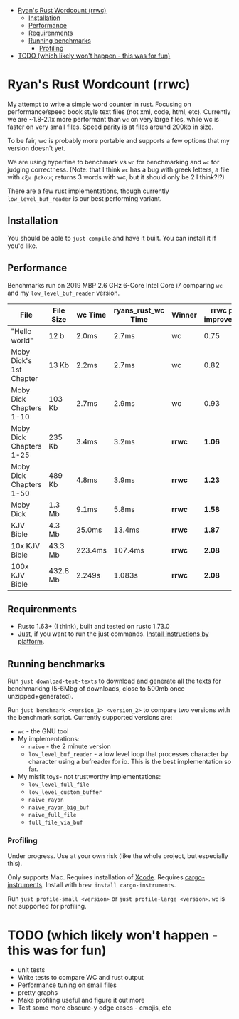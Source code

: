 
- [Ryan's Rust Wordcount (rrwc)](#ryans-rust-wordcount-rrwc)
  - [Installation](#installation)
  - [Performance](#performance)
  - [Requirenments](#requirenments)
  - [Running benchmarks](#running-benchmarks)
    - [Profiling](#profiling)
- [TODO (which likely won't happen - this was for fun)](#todo-which-likely-wont-happen---this-was-for-fun)

# Ryan's Rust Wordcount (rrwc)

My attempt to write a simple word counter in rust. Focusing on performance/speed book style text files (not xml, code, html, etc). Currently we are ~1.8-2.1x more performant than `wc` on very large files, while wc is faster on very small files. Speed parity is at files around 200kb in size.

To be fair, wc is probably more portable and supports a few options that my version doesn't yet.

We are using hyperfine to benchmark vs `wc` for benchmarking and `wc` for judging correctness. (Note: that I think `wc` has a bug with greek letters, a file with `εξω βελους` returns 3 words with wc, but it should only be 2 I think?!?)

There are a few rust implementations, though currently `low_level_buf_reader` is our best performing variant.

## Installation

You should be able to `just compile` and have it built. You can install it if you'd like.

## Performance

Benchmarks run on 2019 MBP 2.6 GHz 6-Core Intel Core i7 comparing `wc` and my `low_level_buf_reader` version.

| File                    | File Size | wc Time | ryans_rust_wc Time | Winner   | rrwc perf improvement |
| ----------------------- | --------- | ------- | ------------------ | -------- | --------------------- |
| "Hello world"           | 12 b      | 2.0ms   | 2.7ms              | wc       | 0.75                  |
| Moby Dick's 1st Chapter | 13 Kb     | 2.2ms   | 2.7ms              | wc       | 0.82                  |
| Moby Dick Chapters 1-10 | 103 Kb    | 2.7ms   | 2.9ms              | wc       | 0.93                  |
| Moby Dick Chapters 1-25 | 235 Kb    | 3.4ms   | 3.2ms              | **rrwc** | **1.06**              |
| Moby Dick Chapters 1-50 | 489 Kb    | 4.8ms   | 3.9ms              | **rrwc** | **1.23**              |
| Moby Dick               | 1.3 Mb    | 9.1ms   | 5.8ms              | **rrwc** | **1.58**              |
| KJV Bible               | 4.3 Mb    | 25.0ms  | 13.4ms             | **rrwc** | **1.87**              |
| 10x KJV Bible           | 43.3 Mb   | 223.4ms | 107.4ms            | **rrwc** | **2.08**              |
| 100x KJV Bible          | 432.8 Mb  | 2.249s  | 1.083s             | **rrwc** | **2.08**              |

## Requirenments

- Rustc 1.63+ (I think), built and tested on rustc 1.73.0
- [Just](https://github.com/casey/just), if you want to run the just commands. [Install instructions by platform](https://github.com/casey/just#installation).

## Running benchmarks

Run `just download-test-texts` to download and generate all the texts for benchmarking (5-6Mbg of downloads, close to 500mb once unzipped+generated).

Run `just benchmark <version_1> <version_2>` to compare two versions with the benchmark script. Currently supported versions are:
- `wc` - the GNU tool
- My implementations:
  - `naive` - the 2 minute version
  - `low_level_buf_reader` - a low level loop that processes character by character using a bufreader for io. This is the best implementation so far.
- My misfit toys- not trustworthy implementations: 
  - `low_level_full_file`
  - `low_level_custom_buffer`
  - `naive_rayon`
  - `naive_rayon_big_buf`
  - `naive_full_file`
  - `full_file_via_buf`

### Profiling

Under progress. Use at your own risk (like the whole project, but especially this).

Only supports Mac. Requires installation of [Xcode](https://apps.apple.com/us/app/xcode/id497799835?mt=12). Requires [cargo-instruments](https://github.com/cmyr/cargo-instruments). Install with `brew install cargo-instruments`.

Run `just profile-small <version>` or `just profile-large <version>`. `wc` is not supported for profiling.


# TODO (which likely won't happen - this was for fun)

- unit tests
- Write tests to compare WC and rust output
- Performance tuning on small files
- pretty graphs
- Make profiling useful and figure it out more
- Test some more obscure-y edge cases - emojis, etc
